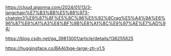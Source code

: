 https://cloud.aigonna.com/2024/01/13/3-langchain%E7%B3%BB%E5%88%973-chatglm3%E9%87%8F%E5%8C%96%E5%92%8Crag%E5%A4%9A%E6%96%87%E6%A1%A3%E8%BF%9B%E8%A1%8C%E9%97%AE%E7%AD%94/



https://blog.csdn.net/qq_39813001/article/details/136255625


https://huggingface.co/BAAI/bge-large-zh-v1.5
